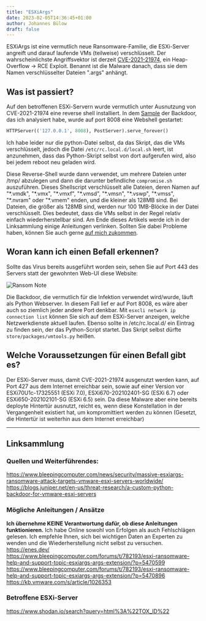 ```yaml
---
title: "ESXiArgs"
date: 2023-02-05T14:36:45+01:00
author: Johannes Bülow
draft: false
---
```

ESXiArgs ist eine vermutlich neue Ransomware-Familie, die ESXi-Server angreift und darauf laufende VMs (teilweise)
verschlüsselt. Der wahrscheinlichste Angriffsvektor ist derzeit
[CVE-2021-21974](https://www.vmware.com/security/advisories/VMSA-2021-0002.html), ein Heap-Overflow -> RCE Exploit. 
Benannt ist die Malware danach, dass sie dem Namen verschlüsselter Dateien ".args" anhängt.

## Was ist passiert?
Auf den betroffenen ESXi-Servern wurde vermutlich unter Ausnutzung von CVE-2021-21974 eine reverse shell installiert.
In dem [Sample](https://bazaar.abuse.ch/sample/773d147a031d8ef06ee8ec20b614a4fd9733668efeb2b05aa03e36baaf082878/#yara) 
der Backdoor, das ich analysiert habe, wurde auf port 8008 eine Webshell gestartet:

```python
HTTPServer(('127.0.0.1', 8008), PostServer).serve_forever()
```

Ich habe leider nur die python-Datei selbst, da das Skript, das die VMs verschlüsselt, jedoch die Datei
`/etc/rc.local.d/local.sh` leert, ist anzunehmen, dass das Python-Skript selbst von dort aufgerufen wird, also bei jedem
reboot neu geladen wird.

Diese Reverse-Shell wurde dann verwendet, um mehrere Dateien unter /tmp/ abzulegen und dann die darunter befindliche
`compromise.sh` auszuführen. Dieses Shellscript verschlüsselt alle Dateien, deren Namen auf "\*.vmdk", "\*.vmx", "\*.vmxf",
"\*.vmsd", "\*.vmsn", "\*.vswp", "\*.vmss", "\*.nvram" oder "\*.vmem" enden, und die kleiner als 128MB sind. Bei
Dateien, die größer als 128MB sind, werden nur 100 1MB-Blöcke in der Datei verschlüsselt. Dies bedeutet, dass die VMs
selbst in der Regel relativ einfach wiederherstellbar sind. Am Ende dieses Artikels werde ich in der Linksammlung einige
Anleitungen verlinken. Sollten Sie dabei Probleme haben, können Sie auch gerne [auf mich zukommen](/about/).

## Woran kann ich einen Befall erkennen?
Sollte das Virus bereits ausgeführt worden sein, sehen Sie auf Port 443 des Servers statt der gewohnten Web-UI diese
Website:  

![Ransom Note](/img/blog/esxiargs-ransomnote.jpg)  

Die Backdoor, die vermutlich für die Infektion verwendet wird/wurde, läuft als Python Webserver. In diesem Fall lief er auf 
Port 8008, es wäre aber auch so ziemlich jeder andere Port denkbar. Mit `esxcli network ip connection list` können Sie
sich auf dem ESXi-Server anzeigen, welche Netzwerkdienste aktuell laufen. Ebenso sollte in /etc/rc.local.d/ ein Eintrag
zu finden sein, der das Python-Script startet. Das Skript selbst dürfte `store/packages/vmtools.py` heißen.


## Welche Voraussetzungen für einen Befall gibt es?
Der ESXi-Server muss, damit CVE-2021-21974 ausgenutzt werden kann, auf Port 427 aus dem Internet erreichbar sein, sowie
auf einer Version vor ESXi70U1c-17325551 (ESXi 7.0), ESXi670-202102401-SG (ESXi 6.7) oder ESXi650-202102101-SG (ESXi 6.5) 
sein. Da diese Malware aber eine bereits deployte Hintertür ausnutzt, reicht es, wenn diese Konstellation in der
Vergangenheit existiert hat, um kompromittiert werden zu können (Gesetzt, die Hintertür ist weiterhin aus dem Internet
erreichbar)  

-----
## Linksammlung
### Quellen und Weiterführendes:
https://www.bleepingcomputer.com/news/security/massive-esxiargs-ransomware-attack-targets-vmware-esxi-servers-worldwide/
https://blogs.juniper.net/en-us/threat-research/a-custom-python-backdoor-for-vmware-esxi-servers

### Mögliche Anleitungen / Ansätze
**Ich übernehme KEINE Verantwortung dafür, ob diese Anleitungen funktionieren.** Ich habe Online sowohl von Erfolgen als
auch Fehlschlägen gelesen. Ich empfehle Ihnen, sich bei wichtigen Daten an Experten zu wenden und die Wiederherstellung
nicht selbst zu versuchen.
https://enes.dev/
https://www.bleepingcomputer.com/forums/t/782193/esxi-ransomware-help-and-support-topic-esxiargs-args-extension/?p=5470599
https://www.bleepingcomputer.com/forums/t/782193/esxi-ransomware-help-and-support-topic-esxiargs-args-extension/?p=5470896
https://kb.vmware.com/s/article/1026353

### Betroffene ESXi-Server
https://www.shodan.io/search?query=html%3A%22TOX_ID%22

